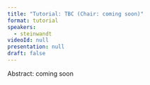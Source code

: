 ```yaml
---
title: "Tutorial: TBC (Chair: coming soon)"
format: tutorial
speakers:
  - steinwandt
videoId: null
presentation: null
draft: false
---
```

Abstract: coming soon

<!-- fields to use above: -->
<!-- videoId: "Vfl9pPh6ipI" -->
<!-- presentation: "/slides/invited-MargaridaPereira.pdf" -->
